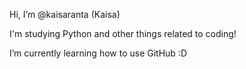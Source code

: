 Hi, I’m @kaisaranta (Kaisa)

I'm studying Python and other things related to coding!

I’m currently learning how to use GitHub :D

<!---
kaisaranta/kaisaranta is a ✨ special ✨ repository because its `README.md` (this file) appears on your GitHub profile.
You can click the Preview link to take a look at your changes.
--->
